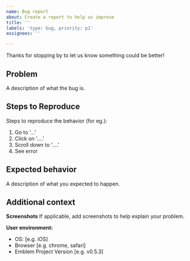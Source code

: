 ```yaml
---
name: Bug report
about: Create a report to help us improve
title: ''
labels: 'type: bug, priority: p1'
assignees: ''

---
```


Thanks for stopping by to let us know something could be better!

## Problem

A description of what the bug is.

## Steps to Reproduce

Steps to reproduce the behavior (for eg.):

1. Go to '...'
2. Click on '....'
3. Scroll down to '....'
4. See error

## Expected behavior

A description of what you expected to happen.

## Additional context

**Screenshots**
If applicable, add screenshots to help explain your problem.

**User environment:**
 - OS: [e.g. iOS]
 - Browser [e.g. chrome, safari]
 - Emblem Project Version [e.g. v0.5.3]
